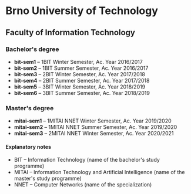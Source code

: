 # Brno University of Technology

## Faculty of Information Technology

### Bachelor's degree
- **bit-sem1** – 1BIT Winter Semester, Ac. Year 2016/2017
- **bit-sem2** – 1BIT Summer Semester, Ac. Year 2016/2017
- **bit-sem3** – 2BIT Winter Semester, Ac. Year 2017/2018
- **bit-sem4** – 2BIT Summer Semester, Ac. Year 2017/2018
- **bit-sem5** – 3BIT Winter Semester, Ac. Year 2018/2019
- **bit-sem6** – 3BIT Summer Semester, Ac. Year 2018/2019

### Master's degree
- **mitai-sem1** – 1MITAI NNET Winter Semester, Ac. Year 2019/2020
- **mitai-sem2** – 1MITAI NNET Summer Semester, Ac. Year 2019/2020
- **mitai-sem3** – 2MITAI NNET Winter Semester, Ac. Year 2020/2021

#### Explanatory notes
- BIT – Information Technology (name of the bachelor's study programme)
- MITAI – Information Technology and Artificial Intelligence (name of the master's study programme)
- NNET – Computer Networks (name of the specialization)
